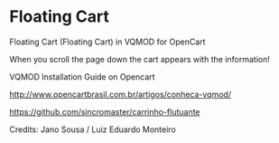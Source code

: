 # Floating Cart

Floating Cart (Floating Cart) in VQMOD for OpenCart

When you scroll the page down the cart appears with the information!

VQMOD Installation Guide on Opencart

http://www.opencartbrasil.com.br/artigos/conheca-vqmod/

https://github.com/sincromaster/carrinho-flutuante

Credits:
Jano Sousa / Luiz Eduardo Monteiro
